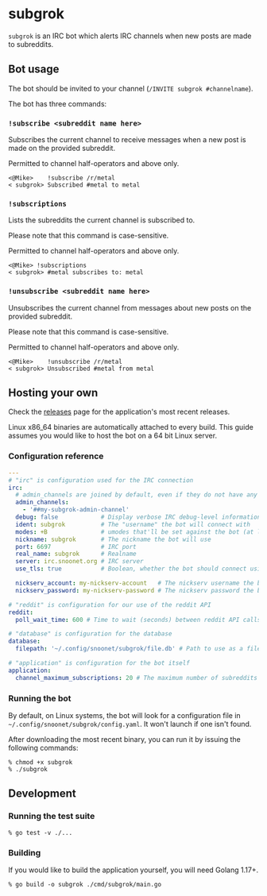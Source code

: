 # subgrok

`subgrok` is an IRC bot which alerts IRC channels when new posts are made to
subreddits.

## Bot usage

The bot should be invited to your channel (`/INVITE subgrok #channelname`).

The bot has three commands:

### `!subscribe <subreddit name here>`

Subscribes the current channel to receive messages when a new post is made on
the provided subreddit.

Permitted to channel half-operators and above only.

```
<@Mike>    !subscribe /r/metal
< subgrok> Subscribed #metal to metal
```

### `!subscriptions`

Lists the subreddits the current channel is subscribed to.

Please note that this command is case-sensitive.

Permitted to channel half-operators and above only.

```
<@Mike> !subscriptions
< subgrok> #metal subscribes to: metal
```

### `!unsubscribe <subreddit name here>`

Unsubscribes the current channel from messages about new posts on the provided
subreddit.

Please note that this command is case-sensitive.

Permitted to channel half-operators and above only.

```
<@Mike>    !unsubscribe /r/metal
< subgrok> Unsubscribed #metal from metal
```

## Hosting your own

Check the [releases](https://github.com/snoonetIRC/subgrok/releases) page for
the application's most recent releases.

Linux x86_64 binaries are automatically attached to every build. This guide
assumes you would like to host the bot on a 64 bit Linux server.

### Configuration reference

```yaml
---
# "irc" is configuration used for the IRC connection
irc:
  # admin_channels are joined by default, even if they do not have any subscriptions.
  admin_channels:
    - '##my-subgrok-admin-channel'
  debug: false            # Display verbose IRC debug-level information
  ident: subgrok          # The "username" the bot will connect with
  modes: +B               # umodes that'll be set against the bot (at least +B recommended)
  nickname: subgrok       # The nickname the bot will use
  port: 6697              # IRC port
  real_name: subgrok      # Realname
  server: irc.snoonet.org # IRC server
  use_tls: true           # Boolean, whether the bot should connect using SSL

  nickserv_account: my-nickserv-account   # The nickserv username the bot will identify with
  nickserv_password: my-nickserv-password # The nickserv password the bot will identify with

# "reddit" is configuration for our use of the reddit API
reddit:
  poll_wait_time: 600 # Time to wait (seconds) between reddit API calls

# "database" is configuration for the database
database:
  filepath: '~/.config/snoonet/subgrok/file.db' # Path to use as a file database

# "application" is configuration for the bot itself
application:
  channel_maximum_subscriptions: 20 # The maximum number of subreddits any channel may watch
```

### Running the bot

By default, on Linux systems, the bot will look for a configuration file in
`~/.config/snoonet/subgrok/config.yaml`. It won't launch if one isn't found.

After downloading the most recent binary, you can run it by issuing the following
commands:

```
% chmod +x subgrok
% ./subgrok
```

## Development

### Running the test suite

```
% go test -v ./...
```

### Building

If you would like to build the application yourself, you will need Golang 1.17+.

```
% go build -o subgrok ./cmd/subgrok/main.go
```
